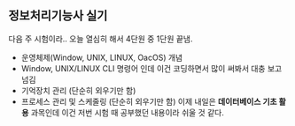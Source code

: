 ## 정보처리기능사 실기
다음 주 시험이라.. 오늘 열심히 해서 4단원 중 1단원 끝냄.
- 운영체제(Window, UNIX, LINUX, OacOS) 개념
- Window, UNIX/LINUX CLI 명령어 인데 이건 코딩하면서 많이 써봐서 대충 보고 넘김
- 기억장치 관리 (단순히 외우기만 함)
- 프로세스 관리 및 스케줄링 (단순히 외우기만 함)
이제 내일은 <b>데이터베이스 기초 활용</b> 과목인데 이건 저번 시험 때 공부했던 내용이라 쉬울 것 같다.